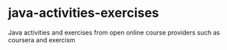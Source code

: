 # java-activities-exercises
Java activities and exercises from open online course providers such as coursera and exercism
